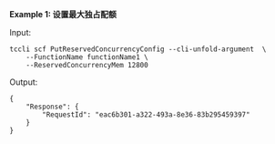 **Example 1: 设置最大独占配额**



Input: 

```
tccli scf PutReservedConcurrencyConfig --cli-unfold-argument  \
    --FunctionName functionName1 \
    --ReservedConcurrencyMem 12800
```

Output: 
```
{
    "Response": {
        "RequestId": "eac6b301-a322-493a-8e36-83b295459397"
    }
}
```

